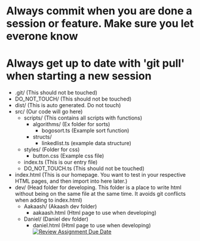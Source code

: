 # Always commit when you are done a session or feature. Make sure you let everone know
# Always get up to date with 'git pull' when starting a new session 
- .git/ (This should not be touched)
- DO_NOT_TOUCH/ (This should not be touched)
- dist/ (This is auto generated. Do not touch)
- src/ (Our code will go here)
    - scripts/ (This contains all scripts with functions)
        - algorithms/ (Ex folder for sorts)
            - bogosort.ts (Example sort function)
        - structs/
            - linkedlist.ts (example data structure)
    - styles/ (Folder for css)
        - button.css (Example css file)
    - index.ts (This is our entry file) 
    - DO_NOT_TOUCH.ts (This should not be touched)
- index.html (This is our homepage. You want to test in your respective HTML pages, and then import into here later.)
- dev/ (Head folder for developing. This folder is a place to write html without being on the same file at the same time. It avoids git conflicts when adding to index.html)
    - Aakaash/ (Akaash dev folder)
        - aakaash.html (Html page to use when developing)
    - Daniel/ (Daniel dev folder)
        - daniel.html (Html page to use when developing)
[![Review Assignment Due Date](https://classroom.github.com/assets/deadline-readme-button-22041afd0340ce965d47ae6ef1cefeee28c7c493a6346c4f15d667ab976d596c.svg)](https://classroom.github.com/a/uyBfndVC)
